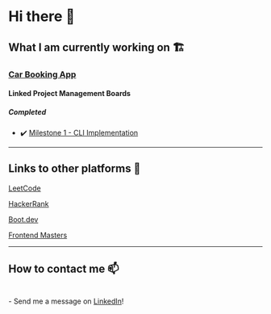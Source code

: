 # Hi there 👋

## What I am currently working on 🏗️

<h3><a href="https://github.com/Frank3354/carbooking">Car Booking App</a></h3>

#### Linked Project Management Boards

##### Completed 
- ✔️ <a href="https://github.com/users/Frank3354/projects/3">Milestone 1 - CLI Implementation</a> 

---

## Links to other platforms 📖
<a href="https://leetcode.com/FMota335/">LeetCode</a>

<a href="https://www.hackerrank.com/francisco_mota31">HackerRank</a>

<a href="https://www.boot.dev/u/greatleading52">Boot.dev</a>

<a href="https://frontendmasters.com/u/Frank3354/">Frontend Masters</a>

---

## How to contact me 📫
<br/>
- Send me a message on <a href="https://www.linkedin.com/in/franciscomota-swe/">LinkedIn</a>!


<!--
**Frank3354/Frank3354** is a ✨ _special_ ✨ repository because its `README.md` (this file) appears on your GitHub profile.

Here are some ideas to get you started:

- 🔭 I’m currently working on ...
- 🌱 I’m currently learning ...
- 👯 I’m looking to collaborate on ...
- 🤔 I’m looking for help with ...
- 💬 Ask me about ...
- ⚡ Fun fact: ...
-->
